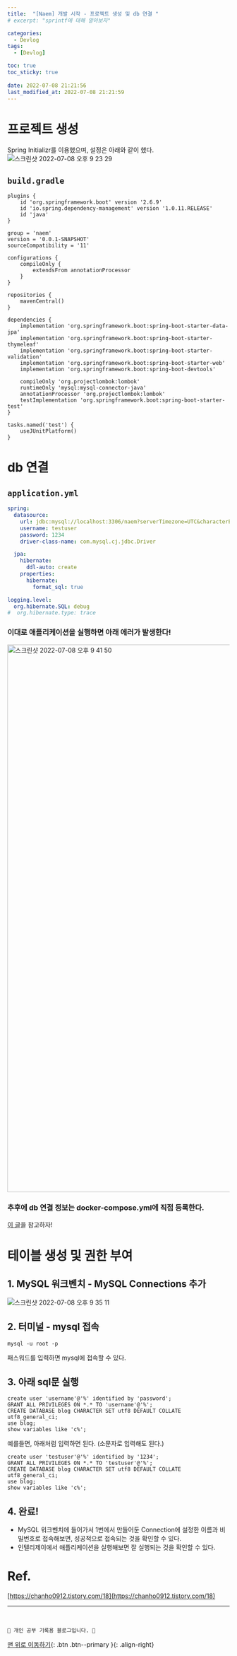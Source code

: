 ```yaml
---
title:  "[Naem] 개발 시작 - 프로젝트 생성 및 db 연결 "
# excerpt: "sprintf에 대해 알아보자"

categories:
  - Devlog
tags:
  - [Devlog]

toc: true
toc_sticky: true
 
date: 2022-07-08 21:21:56
last_modified_at: 2022-07-08 21:21:59
---
```


# 프로젝트 생성
Spring Initializr를 이용했으며, 설정은 아래와 같이 했다.<br>
![스크린샷 2022-07-08 오후 9 23 29](https://user-images.githubusercontent.com/59405576/177991418-29c0fae2-28fb-4a2d-810a-5fa80b881115.png)

## `build.gradle`
```
plugins {
	id 'org.springframework.boot' version '2.6.9'
	id 'io.spring.dependency-management' version '1.0.11.RELEASE'
	id 'java'
}

group = 'naem'
version = '0.0.1-SNAPSHOT'
sourceCompatibility = '11'

configurations {
	compileOnly {
		extendsFrom annotationProcessor
	}
}

repositories {
	mavenCentral()
}

dependencies {
	implementation 'org.springframework.boot:spring-boot-starter-data-jpa'
	implementation 'org.springframework.boot:spring-boot-starter-thymeleaf'
	implementation 'org.springframework.boot:spring-boot-starter-validation'
	implementation 'org.springframework.boot:spring-boot-starter-web'
	implementation 'org.springframework.boot:spring-boot-devtools'

	compileOnly 'org.projectlombok:lombok'
	runtimeOnly 'mysql:mysql-connector-java'
	annotationProcessor 'org.projectlombok:lombok'
	testImplementation 'org.springframework.boot:spring-boot-starter-test'
}

tasks.named('test') {
	useJUnitPlatform()
}
```

# db 연결
## `application.yml`
```yml
spring:
  datasource:
    url: jdbc:mysql://localhost:3306/naem?serverTimezone=UTC&characterEncoding=UTF-8
    username: testuser
    password: 1234
    driver-class-name: com.mysql.cj.jdbc.Driver

  jpa:
    hibernate:
      ddl-auto: create
    properties:
      hibernate:
        format_sql: true

logging.level:
  org.hibernate.SQL: debug
#  org.hibernate.type: trace
```

### 이대로 애플리케이션을 실행하면 아래 에러가 발생한다!
<img width="1239" alt="스크린샷 2022-07-08 오후 9 41 50" src="https://user-images.githubusercontent.com/59405576/177994099-69032a63-3fff-496d-b7df-5ad9b29f78ca.png">

### 추후에 db 연결 정보는 docker-compose.yml에 직접 등록한다.
[이 글](https://minju412.github.io/docker/1/)을 참고하자!

# 테이블 생성 및 권한 부여
## 1. MySQL 워크벤치 - MySQL Connections 추가
![스크린샷 2022-07-08 오후 9 35 11](https://user-images.githubusercontent.com/59405576/177993205-9333c548-8608-4407-a559-47e75f225736.png)

## 2. 터미널 - mysql 접속
```
mysql -u root -p
```
패스워드를 입력하면 mysql에 접속할 수 있다.

## 3. 아래 sql문 실행
```
create user 'username'@'%' identified by 'password';
GRANT ALL PRIVILEGES ON *.* TO 'username'@'%';
CREATE DATABASE blog CHARACTER SET utf8 DEFAULT COLLATE utf8_general_ci;
use blog;
show variables like 'c%';
```
예를들면, 아래처럼 입력하면 된다. (소문자로 입력해도 된다.)
```
create user 'testuser'@'%' identified by '1234';
GRANT ALL PRIVILEGES ON *.* TO 'testuser'@'%';
CREATE DATABASE blog CHARACTER SET utf8 DEFAULT COLLATE utf8_general_ci;
use blog;
show variables like 'c%';
```

## 4. 완료!
- MySQL 워크벤치에 들어가서 1번에서 만들어둔 Connection에 설정한 이름과 비밀번호로 접속해보면, 성공적으로 접속되는 것을 확인할 수 있다.
- 인텔리제이에서 애플리케이션을 실행해보면 잘 실행되는 것을 확인할 수 있다.


# Ref.
[https://chanho0912.tistory.com/18](https://chanho0912.tistory.com/18)



***
<br>


    💛 개인 공부 기록용 블로그입니다. 👻

[맨 위로 이동하기](#){: .btn .btn--primary }{: .align-right}